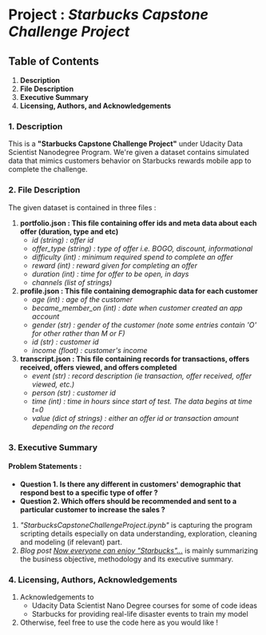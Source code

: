 # **Project :** ***Starbucks Capstone Challenge Project***

## Table of Contents
1. **Description**
2. **File Description**
3. **Executive Summary**
4. **Licensing, Authors, and Acknowledgements**


### 1. Description
This is a **"Starbucks Capstone Challenge Project"** under Udacity Data Scientist Nanodegree Program. 
We're given a dataset contains simulated data that mimics customers behavior on Starbucks rewards mobile app to complete the challenge.


### 2. File Description
The given dataset is contained in three files :
  1. **portfolio.json : This file containing offer ids and meta data about each offer (duration, type and etc)** 
     - *id (string) : offer id*
     - *offer_type (string) : type of offer i.e. BOGO, discount, informational*
     - *difficulty (int) : minimum required spend to complete an offer*
     - *reward (int) : reward given for completing an offer*
     - *duration (int) : time for offer to be open, in days*
     - *channels (list of strings)*
  2. **profile.json : This file containing demographic data for each customer**
     - *age (int) : age of the customer*
     - *became_member_on (int) : date when customer created an app account*
     - *gender (str) : gender of the customer (note some entries contain 'O' for other rather than M or F)*
     - *id (str) : customer id*
     - *income (float) : customer's income*
  3. **transcript.json : This file containing records for transactions, offers received, offers viewed, and offers completed**
     - *event (str) : record description (ie transaction, offer received, offer viewed, etc.)*
     - *person (str) : customer id*
     - *time (int) : time in hours since start of test. The data begins at time t=0*
     - *value (dict of strings) : either an offer id or transaction amount depending on the record*


### 3. Executive Summary
#### Problem Statements :
  - **Question 1. Is there any different in customers' demographic that respond best to a specific type of offer ?**
  - **Question 2. Which offers should be recommended and sent to a particular customer to increase the sales ?**
1. *"StarbucksCapstoneChallengeProject.ipynb"* is capturing the program scripting details especially on data understanding, exploration, cleaning and modeling (if relevant) part.
2. *Blog post [Now everyone can enjoy "Starbucks"…](https://medium.com/@eyanney.ang/now-everyone-can-enjoy-starbucks-14f00df74a72)* is mainly summarizing the business objective, methodology and its executive summary.

### 4. Licensing, Authors, Acknowledgements
1. Acknowledgements to 
   - Udacity Data Scientist Nano Degree courses for some of code ideas
   - Starbucks for providing real-life disaster events to train my model 
2. Otherwise, feel free to use the code here as you would like !
